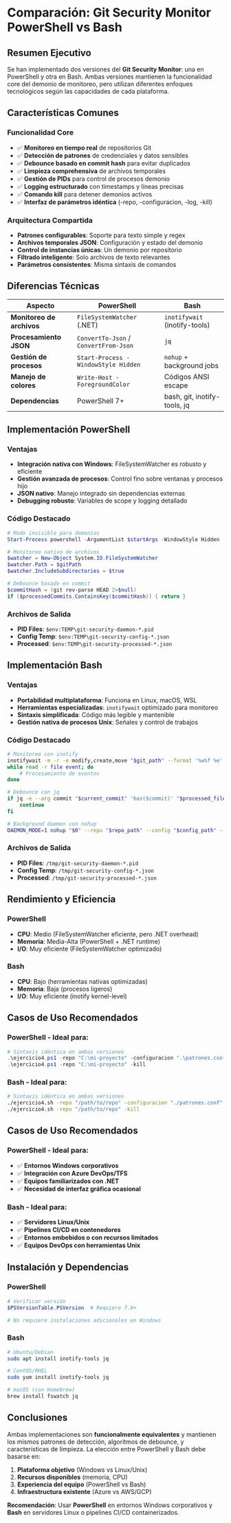 # Comparación: Git Security Monitor PowerShell vs Bash

## Resumen Ejecutivo

Se han implementado dos versiones del **Git Security Monitor**: una en PowerShell y otra en Bash. Ambas versiones mantienen la funcionalidad core del demonio de monitoreo, pero utilizan diferentes enfoques tecnológicos según las capacidades de cada plataforma.

## Características Comunes

### Funcionalidad Core
- ✅ **Monitoreo en tiempo real** de repositorios Git
- ✅ **Detección de patrones** de credenciales y datos sensibles  
- ✅ **Debounce basado en commit hash** para evitar duplicados
- ✅ **Limpieza comprehensiva** de archivos temporales
- ✅ **Gestión de PIDs** para control de procesos demonio
- ✅ **Logging estructurado** con timestamps y líneas precisas
- ✅ **Comando kill** para detener demonios activos
- ✅ **Interfaz de parámetros idéntica** (-repo, -configuracion, -log, -kill)

### Arquitectura Compartida
- **Patrones configurables**: Soporte para texto simple y regex
- **Archivos temporales JSON**: Configuración y estado del demonio
- **Control de instancias únicas**: Un demonio por repositorio
- **Filtrado inteligente**: Solo archivos de texto relevantes
- **Parámetros consistentes**: Misma sintaxis de comandos

## Diferencias Técnicas

| Aspecto | PowerShell | Bash |
|---------|------------|------|
| **Monitoreo de archivos** | `FileSystemWatcher` (.NET) | `inotifywait` (inotify-tools) |
| **Procesamiento JSON** | `ConvertTo-Json` / `ConvertFrom-Json` | `jq` |
| **Gestión de procesos** | `Start-Process -WindowStyle Hidden` | `nohup` + background jobs |
| **Manejo de colores** | `Write-Host -ForegroundColor` | Códigos ANSI escape |
| **Dependencias** | PowerShell 7+ | bash, git, inotify-tools, jq |

## Implementación PowerShell

### Ventajas
- **Integración nativa con Windows**: FileSystemWatcher es robusto y eficiente
- **Gestión avanzada de procesos**: Control fino sobre ventanas y procesos hijo
- **JSON nativo**: Manejo integrado sin dependencias externas
- **Debugging robusto**: Variables de scope y logging detallado

### Código Destacado
```powershell
# Modo invisible para demonios
Start-Process powershell -ArgumentList $startArgs -WindowStyle Hidden

# Monitoreo nativo de archivos
$watcher = New-Object System.IO.FileSystemWatcher
$watcher.Path = $gitPath
$watcher.IncludeSubdirectories = $true

# Debounce basado en commit
$commitHash = (git rev-parse HEAD 2>$null)
if ($processedCommits.ContainsKey($commitHash)) { return }
```

### Archivos de Salida
- **PID Files**: `$env:TEMP\git-security-daemon-*.pid`
- **Config Temp**: `$env:TEMP\git-security-config-*.json`
- **Processed**: `$env:TEMP\git-security-processed-*.json`

## Implementación Bash

### Ventajas  
- **Portabilidad multiplataforma**: Funciona en Linux, macOS, WSL
- **Herramientas especializadas**: `inotifywait` optimizado para monitoreo
- **Sintaxis simplificada**: Código más legible y mantenible
- **Gestión nativa de procesos Unix**: Señales y control de trabajos

### Código Destacado
```bash
# Monitoreo con inotify
inotifywait -m -r -e modify,create,move "$git_path" --format '%w%f %e' | \
while read -r file event; do
    # Procesamiento de eventos
done

# Debounce con jq
if jq -e --arg commit "$current_commit" 'has($commit)' "$processed_file" &>/dev/null; then
    continue
fi

# Background daemon con nohup
DAEMON_MODE=1 nohup "$0" --repo "$repo_path" --config "$config_path" --log "$log_path" >/dev/null 2>&1 &
```

### Archivos de Salida
- **PID Files**: `/tmp/git-security-daemon-*.pid`
- **Config Temp**: `/tmp/git-security-config-*.json`  
- **Processed**: `/tmp/git-security-processed-*.json`

## Rendimiento y Eficiencia

### PowerShell
- **CPU**: Medio (FileSystemWatcher eficiente, pero .NET overhead)
- **Memoria**: Media-Alta (PowerShell + .NET runtime)
- **I/O**: Muy eficiente (FileSystemWatcher optimizado)

### Bash
- **CPU**: Bajo (herramientas nativas optimizadas)
- **Memoria**: Baja (procesos ligeros)
- **I/O**: Muy eficiente (inotify kernel-level)

## Casos de Uso Recomendados

### PowerShell - Ideal para:
```powershell
# Sintaxis idéntica en ambas versiones
.\ejercicio4.ps1 -repo "C:\mi-proyecto" -configuracion ".\patrones.conf" -log ".\security.log"
.\ejercicio4.ps1 -repo "C:\mi-proyecto" -kill
```

### Bash - Ideal para:
```bash
# Sintaxis idéntica en ambas versiones  
./ejercicio4.sh -repo "/path/to/repo" -configuracion "./patrones.conf" -log "./security.log"
./ejercicio4.sh -repo "/path/to/repo" -kill
```

## Casos de Uso Recomendados

### PowerShell - Ideal para:
- ✅ **Entornos Windows corporativos**
- ✅ **Integración con Azure DevOps/TFS**
- ✅ **Equipos familiarizados con .NET**
- ✅ **Necesidad de interfaz gráfica ocasional**

### Bash - Ideal para:
- ✅ **Servidores Linux/Unix**
- ✅ **Pipelines CI/CD en contenedores**
- ✅ **Entornos embebidos o con recursos limitados**
- ✅ **Equipos DevOps con herramientas Unix**

## Instalación y Dependencias

### PowerShell
```powershell
# Verificar versión
$PSVersionTable.PSVersion  # Requiere 7.0+

# No requiere instalaciones adicionales en Windows
```

### Bash
```bash
# Ubuntu/Debian
sudo apt install inotify-tools jq

# CentOS/RHEL  
sudo yum install inotify-tools jq

# macOS (con Homebrew)
brew install fswatch jq
```

## Conclusiones

Ambas implementaciones son **funcionalmente equivalentes** y mantienen los mismos patrones de detección, algoritmos de debounce, y características de limpieza. La elección entre PowerShell y Bash debe basarse en:

1. **Plataforma objetivo** (Windows vs Linux/Unix)
2. **Recursos disponibles** (memoria, CPU)
3. **Experiencia del equipo** (PowerShell vs Bash)
4. **Infraestructura existente** (Azure vs AWS/GCP)

**Recomendación**: Usar **PowerShell** en entornos Windows corporativos y **Bash** en servidores Linux o pipelines CI/CD containerizados.